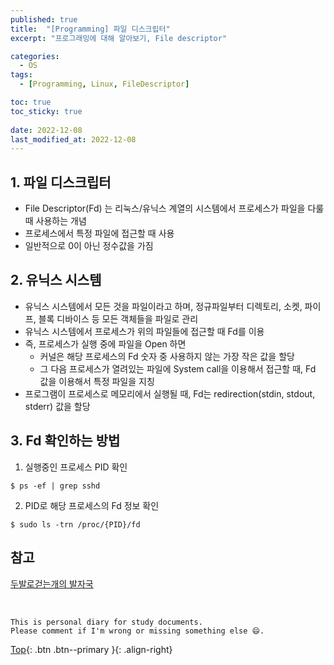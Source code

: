 ```yaml
---
published: true
title:  "[Programming] 파일 디스크립터"
excerpt: "프로그래밍에 대해 알아보기, File descriptor"

categories:
  - OS
tags:
  - [Programming, Linux, FileDescriptor]

toc: true
toc_sticky: true
 
date: 2022-12-08
last_modified_at: 2022-12-08
---
```


## 1. 파일 디스크립터
- File Descriptor(Fd) 는 리눅스/유닉스 계열의 시스템에서 프로세스가 파일을 다룰 때 사용하는 개념
- 프로세스에서 특정 파일에 접근할 때 사용
- 일반적으로 0이 아닌 정수값을 가짐

## 2. 유닉스 시스템
- 유닉스 시스템에서 모든 것을 파일이라고 하며, 정규파일부터 디렉토리, 소켓, 파이프, 블록 디바이스 등 모든 객체들을 파일로 관리
- 유닉스 시스템에서 프로세스가 위의 파일들에 접근할 때 Fd를 이용
- 즉, 프로세스가 실행 중에 파일을 Open 하면
  - 커널은 해당 프로세스의 Fd 숫자 중 사용하지 않는 가장 작은 값을 할당
  - 그 다음 프로세스가 열려있는 파일에 System call을 이용해서 접근할 때, Fd 값을 이용해서 특정 파일을 지칭
- 프로그램이 프로세스로 메모리에서 실행될 때, Fd는 redirection(stdin, stdout, stderr) 값을 할당

## 3. Fd 확인하는 방법
1. 실행중인 프로세스 PID 확인

```
$ ps -ef | grep sshd
```

2. PID로 해당 프로세스의 Fd 정보 확인

```
$ sudo ls -trn /proc/{PID}/fd
```

## 참고
[두발로걷는개의 발자국](https://twofootdog.tistory.com/51)

<br>

    This is personal diary for study documents.
    Please comment if I'm wrong or missing something else 😄. 

[Top](#){: .btn .btn--primary }{: .align-right}